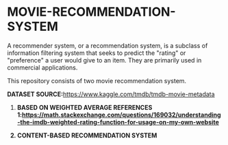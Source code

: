 # MOVIE-RECOMMENDATION-SYSTEM

A recommender system, or a recommendation system, is a subclass of information filtering system that seeks to predict the "rating" or "preference" a user would give to an item. They are primarily used in commercial applications.

This repository consists of two movie recommendation system.

<b>DATASET SOURCE:</b>https://www.kaggle.com/tmdb/tmdb-movie-metadata

1. <b>BASED ON WEIGHTED AVERAGE<b>
    REFERENCES 
    </br> 1:https://math.stackexchange.com/questions/169032/understanding-the-imdb-weighted-rating-function-for-usage-on-my-own-website
   
  
2. CONTENT-BASED RECOMMENDATION SYSTEM
    
  
